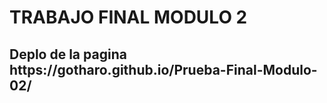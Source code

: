 <h1> TRABAJO FINAL MODULO 2</h1>

<h2> Deplo de la pagina https://gotharo.github.io/Prueba-Final-Modulo-02/</h2>
